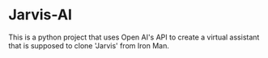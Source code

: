 # Jarvis-AI
This is a python project that uses Open AI's API to create a virtual assistant that is supposed to clone 'Jarvis' from Iron Man.
